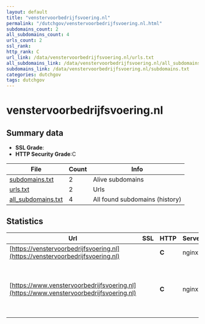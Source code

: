 ```yaml
---
layout: default
title: "venstervoorbedrijfsvoering.nl"
permalink: "/dutchgov/venstervoorbedrijfsvoering.nl.html"
subdomains_count: 2
all_subdomains_count: 4
urls_count: 2
ssl_rank: 
http_rank: C
url_link: /data/venstervoorbedrijfsvoering.nl/urls.txt
all_subdomains_link: /data/venstervoorbedrijfsvoering.nl/all_subdomains.txt
subdomains_link: /data/venstervoorbedrijfsvoering.nl/subdomains.txt
categories: dutchgov
tags: dutchgov
---
```



# venstervoorbedrijfsvoering.nl
## Summary data


 - **SSL Grade**:
 - **HTTP Security Grade**:C


| File       | Count | Info |
|------------|-------|------|
|[subdomains.txt](/DutchGovScope/data/venstervoorbedrijfsvoering.nl/subdomains.txt)|2|Alive subdomains|
|[urls.txt](/DutchGovScope/data/venstervoorbedrijfsvoering.nl/urls.txt)|2|Urls|
|[all_subdomains.txt](/DutchGovScope/data/venstervoorbedrijfsvoering.nl/all_subdomains.txt)|4|All found subdomains (history)|


## Statistics


| Url | SSL | HTTP | Server | Cookie | HSTS | CORS | CTO | CSP | XFO | XXP | RP |FP| Tech |Title |
|--------|-------|-------|------|------|------|------|------|------|------|------|------|------|------|------|
|[https://venstervoorbedrijfsvoering.nl](https://venstervoorbedrijfsvoering.nl)| | **C**|nginx| |:white_check_mark: | | | | | | :white_check_mark: | |HSTS Nginx PHP:8.0.30||
|[https://www.venstervoorbedrijfsvoering.nl](https://www.venstervoorbedrijfsvoering.nl)| | **C**|nginx| |:white_check_mark: | | | | | | :white_check_mark: | |HSTS MySQL Nginx PHP:8.0.30 Typekit WordPress:6.2.3 Yoast SEO:20.6 wpBakery|Homepage - Venst...|

